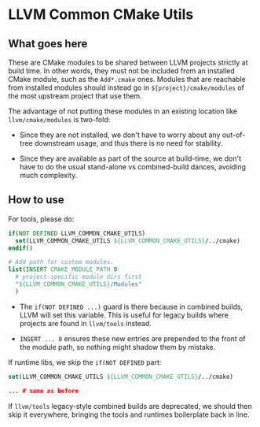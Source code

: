 # LLVM Common CMake Utils

## What goes here

These are CMake modules to be shared between LLVM projects strictly at build
time. In other words, they must not be included from an installed CMake module,
such as the `Add*.cmake` ones. Modules that are reachable from installed
modules should instead go in `${project}/cmake/modules` of the most upstream
project that use them.

The advantage of not putting these modules in an existing location like
`llvm/cmake/modules` is two-fold:

- Since they are not installed, we don't have to worry about any out-of-tree
  downstream usage, and thus there is no need for stability.

- Since they are available as part of the source at build-time, we don't have
  to do the usual stand-alone vs combined-build dances, avoiding much
  complexity.

## How to use

For tools, please do:

```cmake
if(NOT DEFINED LLVM_COMMON_CMAKE_UTILS)
  set(LLVM_COMMON_CMAKE_UTILS ${LLVM_COMMON_CMAKE_UTILS}/../cmake)
endif()

# Add path for custom modules.
list(INSERT CMAKE_MODULE_PATH 0
  # project-specific module dirs first
  "${LLVM_COMMON_CMAKE_UTILS}/Modules"
  )
```

- The `if(NOT DEFINED ...)` guard is there because in combined builds, LLVM
  will set this variable.  This is useful for legacy builds where projects are
  found in `llvm/tools` instead.

- `INSERT ... 0` ensures these new entries are prepended to the front of the
  module path, so nothing might shadow them by mistake.

If runtime libs, we skip the `if(NOT DEFINED` part:

```cmake
set(LLVM_COMMON_CMAKE_UTILS ${LLVM_COMMON_CMAKE_UTILS}/../cmake)

... # same as before
```

If `llvm/tools` legacy-style combined builds are deprecated, we should then
skip it everywhere, bringing the tools and runtimes boilerplate back in line.
